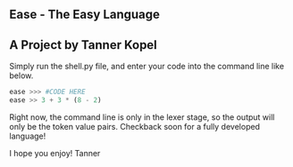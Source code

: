 ## Ease - The Easy Language
A Project by Tanner Kopel
--

Simply run the shell.py file, and enter your code into the command line like below.

```python
ease >>> #CODE HERE
ease >> 3 + 3 * (8 - 2)
```

Right now, the command line is only in the lexer stage, so the output will only be the token value pairs. Checkback soon for a fully developed language!

I hope you enjoy!
Tanner